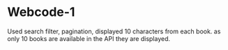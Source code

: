 # Webcode-1
Used search filter, pagination, displayed 10 characters from each book. as only 10 books are available in the API they are displayed.

